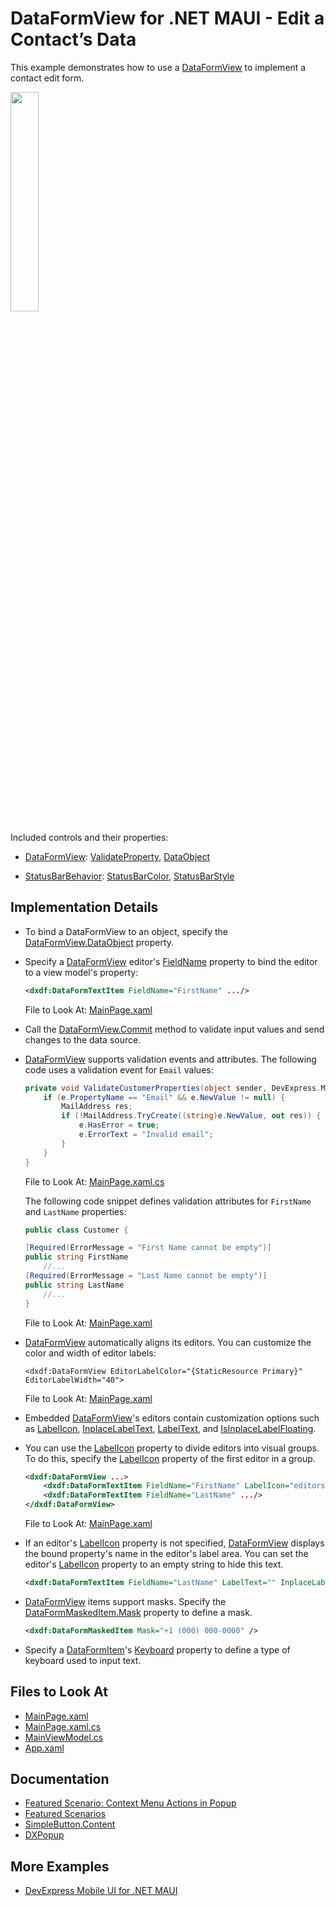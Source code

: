 # DataFormView for .NET MAUI - Edit a Contact’s Data

This example demonstrates how to use a [DataFormView](https://docs.devexpress.com/MAUI/DevExpress.Maui.DataForm.DataFormView) to implement a contact edit form.  

<img src="https://user-images.githubusercontent.com/12169834/228216536-48240713-be2f-45e7-9dda-dbf843682500.png" width="30%"/>

Included controls and their properties:

* [DataFormView](https://docs.devexpress.com/MAUI/DevExpress.Maui.DataForm.DataFormView): [ValidateProperty](https://docs.devexpress.com/MAUI/DevExpress.Maui.DataForm.DataFormView.ValidateProperty), [DataObject](https://docs.devexpress.com/MAUI/DevExpress.Maui.DataForm.DataFormView.DataObject)

* [StatusBarBehavior](https://learn.microsoft.com/en-us/dotnet/communitytoolkit/maui/behaviors/statusbar-behavior): [StatusBarColor](https://learn.microsoft.com/en-us/dotnet/communitytoolkit/maui/behaviors/statusbar-behavior?tabs=ios#using-the-statusbarbehavior), [StatusBarStyle](https://learn.microsoft.com/en-us/dotnet/communitytoolkit/maui/behaviors/statusbar-behavior?tabs=ios#using-the-statusbarbehavior)


## Implementation Details


* To bind a DataFormView to an object, specify the [DataFormView.DataObject](https://docs.devexpress.com/MAUI/DevExpress.Maui.DataForm.DataFormView.DataObject) property.
  
* Specify a [DataFormView](https://docs.devexpress.com/MAUI/DevExpress.Maui.DataForm.DataFormView) editor's [FieldName](https://docs.devexpress.com/MAUI/DevExpress.Maui.DataForm.DataFormItem.FieldName) property to bind the editor to a view model's property:

    ```xml
    <dxdf:DataFormTextItem FieldName="FirstName" .../>
    ```

    File to Look At: [MainPage.xaml](MainPage.xaml)

* Call the [DataFormView.Commit](https://docs.devexpress.com/MAUI/DevExpress.Maui.DataForm.DataFormView.Commit) method to validate input values and send changes to the data source. 

* [DataFormView](https://docs.devexpress.com/MAUI/DevExpress.Maui.DataForm.DataFormView) supports validation events and attributes. The following code uses a validation event for `Email` values:

    ```csharp
    private void ValidateCustomerProperties(object sender, DevExpress.Maui.DataForm.DataFormPropertyValidationEventArgs e) {
        if (e.PropertyName == "Email" && e.NewValue != null) {
            MailAddress res;
            if (!MailAddress.TryCreate((string)e.NewValue, out res)) {
                e.HasError = true;
                e.ErrorText = "Invalid email";
            }
        }
    }
    ```

    File to Look At: [MainPage.xaml.cs](MainPage.xaml.cs)

    The following code snippet defines validation attributes for `FirstName` and `LastName` properties:

    ```csharp
    public class Customer {

    [Required(ErrorMessage = "First Name cannot be empty")]
    public string FirstName 
        //...
    [Required(ErrorMessage = "Last Name cannot be empty")]
    public string LastName 
        //...
    }
    ```

    File to Look At: [MainPage.xaml](MainPage.xaml)

* [DataFormView](https://docs.devexpress.com/MAUI/DevExpress.Maui.DataForm.DataFormView) automatically aligns its editors. You can customize the color and width of editor labels:

    ```xaml
    <dxdf:DataFormView EditorLabelColor="{StaticResource Primary}" EditorLabelWidth="40">
    ```

    File to Look At: [MainPage.xaml](MainPage.xaml)

* Embedded [DataFormView](https://docs.devexpress.com/MAUI/DevExpress.Maui.DataForm.DataFormView)'s editors contain customization options such as [LabelIcon](https://docs.devexpress.com/MAUI/DevExpress.Maui.DataForm.DataFormItem.LabelIcon), [InplaceLabelText](https://docs.devexpress.com/MAUI/DevExpress.Maui.DataForm.DataFormItem.InplaceLabelText), [LabelText](https://docs.devexpress.com/MAUI/DevExpress.Maui.DataForm.DataFormItem.LabelText), and [IsInplaceLabelFloating](https://docs.devexpress.com/MAUI/DevExpress.Maui.Editors.EditBase.IsLabelFloating).

* You can use the [LabelIcon](https://docs.devexpress.com/MAUI/DevExpress.Maui.DataForm.DataFormItem.LabelIcon) property to divide editors into visual groups. To do this, specify the [LabelIcon](https://docs.devexpress.com/MAUI/DevExpress.Maui.DataForm.DataFormItem.LabelIcon) property of the first editor in a group.


    ```xml
    <dxdf:DataFormView ...>
        <dxdf:DataFormTextItem FieldName="FirstName" LabelIcon="editorsname" .../>
        <dxdf:DataFormTextItem FieldName="LastName" .../>
    </dxdf:DataFormView>
    ```

    File to Look At: [MainPage.xaml](MainPage.xaml)

* If an editor's [LabelIcon](https://docs.devexpress.com/MAUI/DevExpress.Maui.DataForm.DataFormItem.LabelIcon) property is not specified, [DataFormView](https://docs.devexpress.com/MAUI/DevExpress.Maui.DataForm.DataFormView) displays the bound property's name in the editor's label area. You can set the editor's [LabelIcon](https://docs.devexpress.com/MAUI/DevExpress.Maui.DataForm.DataFormItem.LabelIcon) property to an empty string to hide this text.

    ```xml
    <dxdf:DataFormTextItem FieldName="LastName" LabelText="" InplaceLabelText="Last Name" .../>
    ```
    
* [DataFormView](https://docs.devexpress.com/MAUI/DevExpress.Maui.DataForm.DataFormView) items support masks. Specify the [DataFormMaskedItem.Mask](https://docs.devexpress.com/MAUI/DevExpress.Maui.DataForm.DataFormMaskedItem.Mask) property to define a mask. 

    ```xml
    <dxdf:DataFormMaskedItem Mask="+1 (000) 000-0000" />
    ```
* Specify a [DataFormItem](https://docs.devexpress.com/MAUI/DevExpress.Maui.DataForm.DataFormItem)'s [Keyboard](https://docs.devexpress.com/MAUI/DevExpress.Maui.DataForm.DataFormTextItemBase.Keyboard) property to define a type of keyboard used to input text.

## Files to Look At

<!-- default file list -->
* [MainPage.xaml](MainPage.xaml)
* [MainPage.xaml.cs](MainPage.xaml.cs)
* [MainViewModel.cs](MainViewModel.cs)
* [App.xaml](App.xaml)
<!-- default file list end -->

## Documentation

* [Featured Scenario: Context Menu Actions in Popup](https://docs.devexpress.com/MAUI/404342)
* [Featured Scenarios](https://docs.devexpress.com/MAUI/404291)
* [SimpleButton.Content](https://docs.devexpress.com/MAUI/DevExpress.Maui.Controls.SimpleButton.Content)
* [DXPopup](https://docs.devexpress.com/MAUI/DevExpress.Maui.Controls.DXPopup)

## More Examples

* [DevExpress Mobile UI for .NET MAUI](https://github.com/DevExpress-Examples/maui-demo-app/)
